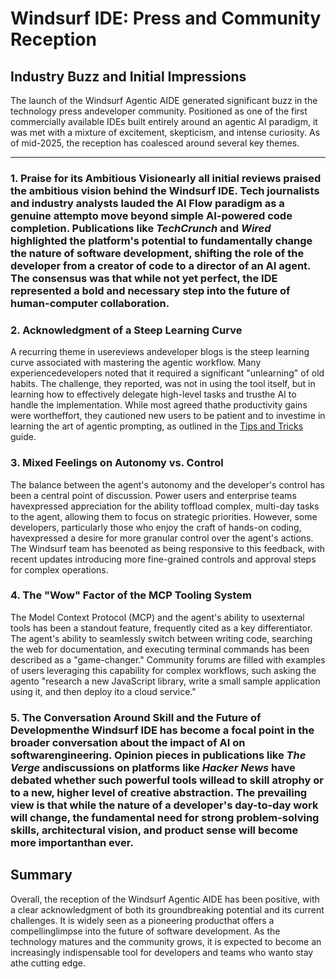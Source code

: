 # Windsurf IDE: Press and Community Reception

## Industry Buzz and Initial Impressions

The launch of the Windsurf Agentic AIDE generated significant buzz in the technology press andeveloper community. Positioned as one of the first commercially available IDEs built entirely around an agentic AI paradigm, it was met with a mixture of excitement, skepticism, and intense curiosity. As of mid-2025, the reception has coalesced around several key themes.

--- 

### 1. Praise for its Ambitious Visionearly all initial reviews praised the ambitious vision behind the Windsurf IDE. Tech journalists and industry analysts lauded the AI Flow paradigm as a genuine attempto move beyond simple AI-powered code completion. Publications like *TechCrunch* and *Wired* highlighted the platform's potential to fundamentally change the nature of software development, shifting the role of the developer from a creator of code to a director of an AI agent. The consensus was that while not yet perfect, the IDE represented a bold and necessary step into the future of human-computer collaboration.

### 2. Acknowledgment of a Steep Learning Curve

A recurring theme in usereviews andeveloper blogs is the steep learning curve associated with mastering the agentic workflow. Many experiencedevelopers noted that it required a significant "unlearning" of old habits. The challenge, they reported, was not in using the tool itself, but in learning how to effectively delegate high-level tasks and trusthe AI to handle the implementation. While most agreed thathe productivity gains were wortheffort, they cautioned new users to be patient and to investime in learning the art of agentic prompting, as outlined in the [Tips and Tricks](/ide/windsurf/deep_dive/./tips_tricks.md) guide.

### 3. Mixed Feelings on Autonomy vs. Control

The balance between the agent's autonomy and the developer's control has been a central point of discussion. Power users and enterprise teams havexpressed appreciation for the ability toffload complex, multi-day tasks to the agent, allowing them to focus on strategic priorities. However, some developers, particularly those who enjoy the craft of hands-on coding, havexpressed a desire for more granular control over the agent's actions. The Windsurf team has beenoted as being responsive to this feedback, with recent updates introducing more fine-grained controls and approval steps for complex operations.

### 4. The "Wow" Factor of the MCP Tooling System

The Model Context Protocol (MCP) and the agent's ability to usexternal tools has been a standout feature, frequently cited as a key differentiator. The agent's ability to seamlessly switch between writing code, searching the web for documentation, and executing terminal commands has been described as a "game-changer." Community forums are filled with examples of users leveraging this capability for complex workflows, such asking the agento "research a new JavaScript library, write a small sample application using it, and then deploy ito a cloud service."

### 5. The Conversation Around Skill and the Future of Developmenthe Windsurf IDE has become a focal point in the broader conversation about the impact of AI on softwarengineering. Opinion pieces in publications like *The Verge* andiscussions on platforms like *Hacker News* have debated whether such powerful tools willead to skill atrophy or to a new, higher level of creative abstraction. The prevailing view is that while the nature of a developer's day-to-day work will change, the fundamental need for strong problem-solving skills, architectural vision, and product sense will become more importanthan ever.

## Summary

Overall, the reception of the Windsurf Agentic AIDE has been positive, with a clear acknowledgment of both its groundbreaking potential and its current challenges. It is widely seen as a pioneering producthat offers a compellinglimpse into the future of software development. As the technology matures and the community grows, it is expected to become an increasingly indispensable tool for developers and teams who wanto stay athe cutting edge.




